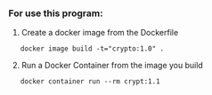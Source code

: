 ### For use this program:
1. Create a docker image from the Dockerfile
```
   docker image build -t="crypto:1.0" .
```
2. Run a Docker Container from the image you build
```
   docker container run --rm crypt:1.1
```
